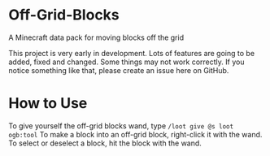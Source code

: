 # Off-Grid-Blocks
A Minecraft data pack for moving blocks off the grid

This project is very early in development. Lots of features are going to be added, fixed and changed. Some things may not work correctly. If you notice something like that, please create an issue here on GitHub.

# How to Use

To give yourself the off-grid blocks wand, type `/loot give @s loot ogb:tool`
To make a block into an off-grid block, right-click it with the wand.
To select or deselect a block, hit the block with the wand.